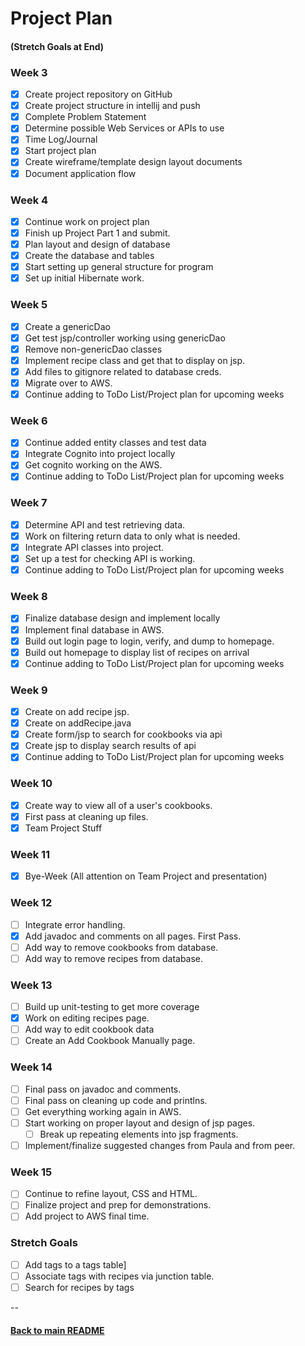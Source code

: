 # Project Plan
#### (Stretch Goals at End)

### Week 3
- [x] Create project repository on GitHub
- [x] Create project structure in intellij and push
- [x] Complete Problem Statement
- [x] Determine possible Web Services or APIs to use
- [x] Time Log/Journal
- [x] Start project plan
- [x] Create wireframe/template design layout documents
- [x] Document application flow

### Week 4
- [x] Continue work on project plan
- [x] Finish up Project Part 1 and submit.
- [x] Plan layout and design of database
- [x] Create the database and tables
- [x] Start setting up general structure for program
- [x] Set up initial Hibernate work.

### Week 5
- [x] Create a genericDao
- [x] Get test jsp/controller working using genericDao
- [x] Remove non-genericDao classes
- [x] Implement recipe class and get that to display on jsp.
- [x] Add files to gitignore related to database creds.
- [x] Migrate over to AWS.
- [x] Continue adding to ToDo List/Project plan for upcoming weeks

### Week 6
- [x] Continue added entity classes and test data
- [x] Integrate Cognito into project locally
- [x] Get cognito working on the AWS.
- [x] Continue adding to ToDo List/Project plan for upcoming weeks

### Week 7
- [x] Determine API and test retrieving data.
- [x] Work on filtering return data to only what is needed.
- [x] Integrate API classes into project.
- [x] Set up a test for checking API is working.
- [x] Continue adding to ToDo List/Project plan for upcoming weeks

### Week 8
- [x] Finalize database design and implement locally
- [x] Implement final database in AWS.
- [x] Build out login page to login, verify, and dump to homepage.
- [x] Build out homepage to display list of recipes on arrival
- [x] Continue adding to ToDo List/Project plan for upcoming weeks

### Week 9
- [x] Create on add recipe jsp.
- [x] Create on addRecipe.java
- [x] Create form/jsp to search for cookbooks via api
- [x] Create jsp to display search results of api
- [x] Continue adding to ToDo List/Project plan for upcoming weeks

### Week 10
- [x] Create way to view all of a user's cookbooks.
- [x] First pass at cleaning up files.
- [x] Team Project Stuff

### Week 11
- [x] Bye-Week (All attention on Team Project and presentation)

### Week 12
- [ ] Integrate error handling.
- [x] Add javadoc and comments on all pages. First Pass.
- [ ] Add way to remove cookbooks from database.
- [ ] Add way to remove recipes from database.

### Week 13
- [ ] Build up unit-testing to get more coverage
- [x] Work on editing recipes page.
- [ ] Add way to edit cookbook data
- [ ] Create an Add Cookbook Manually page.

### Week 14
- [ ] Final pass on javadoc and comments.
- [ ] Final pass on cleaning up code and printlns.
- [ ] Get everything working again in AWS.
- [ ] Start working on proper layout and design of jsp pages.
  - [ ] Break up repeating elements into jsp fragments.
- [ ] Implement/finalize suggested changes from Paula and from peer.

### Week 15
- [ ] Continue to refine layout, CSS and HTML.
- [ ] Finalize project and prep for demonstrations.
- [ ] Add project to AWS final time.

### Stretch Goals
- [ ] Add tags to a tags table]
- [ ] Associate tags with recipes via junction table.
- [ ] Search for recipes by tags

--
#### [Back to main README](../README.md)